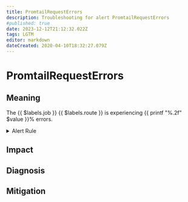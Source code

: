 ```yaml
---
title: PromtailRequestErrors
description: Troubleshooting for alert PromtailRequestErrors
#published: true
date: 2023-12-12T21:12:32.022Z
tags: LGTM
editor: markdown
dateCreated: 2020-04-10T18:32:27.079Z
---
```


# PromtailRequestErrors

## Meaning
[//]: # "Short paragraph that explains what the alert means"
The {{ $labels.job }} {{ $labels.route }} is experiencing {{ printf "%.2f" $value }}% errors.

<details>
  <summary>Alert Rule</summary>

  ```yaml
alert: PromtailRequestErrors
expr: 100 * sum(rate(promtail_request_duration_seconds_count{status_code=~"5..|failed"}[1m])) by (namespace, job, route, instance) / sum(rate(promtail_request_duration_seconds_count[1m])) by (namespace, job, route, instance) > 10
for: 5m
labels:
    severity: critical
annotations:
    summary: Promtail request errors (instance {{ $labels.instance }})
    description: |-
        The {{ $labels.job }} {{ $labels.route }} is experiencing {{ printf "%.2f" $value }}% errors.
          VALUE = {{ $value }}
          LABELS = {{ $labels }}
    runbook: https://github.com/srerun/prometheus-alerts/content/runbooks/PromtailRequestErrors

  ```
</details>


## Impact
[//]: # "What could / will happen if the alert is not addressed"



## Diagnosis
[//]: # "Steps to take to identify the cause of the problem"



## Mitigation
[//]: # "The steps necessary to resolve the alert"
